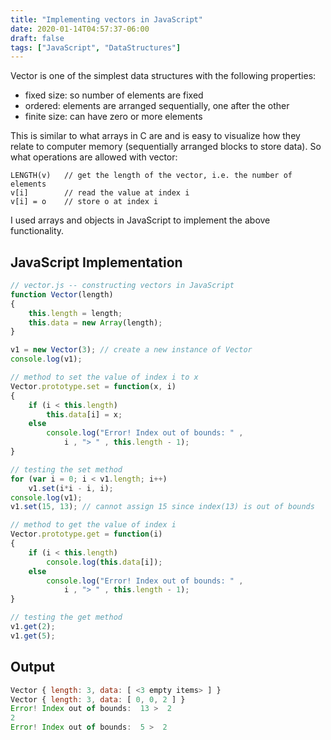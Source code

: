 ```yaml
---
title: "Implementing vectors in JavaScript"
date: 2020-01-14T04:57:37-06:00
draft: false
tags: ["JavaScript", "DataStructures"]
---
```

Vector is one of the simplest data structures with the following properties:
- fixed size: so number of elements are fixed
- ordered: elements are arranged sequentially, one after the other
- finite size: can have zero or more elements

This is similar to what arrays in C are and is easy to visualize how they relate
to computer memory (sequentially arranged blocks to store data). So what
operations are allowed with vector:

```
LENGTH(v)   // get the length of the vector, i.e. the number of elements
v[i]        // read the value at index i
v[i] = o    // store o at index i
```

I used arrays and objects in JavaScript to implement the above functionality.

## JavaScript Implementation
```JavaScript
// vector.js -- constructing vectors in JavaScript
function Vector(length)
{
    this.length = length;
    this.data = new Array(length);
}

v1 = new Vector(3); // create a new instance of Vector
console.log(v1);

// method to set the value of index i to x
Vector.prototype.set = function(x, i)
{
    if (i < this.length)
        this.data[i] = x;
    else
        console.log("Error! Index out of bounds: " , 
            i , "> " , this.length - 1);
}

// testing the set method
for (var i = 0; i < v1.length; i++)
    v1.set(i*i - i, i);
console.log(v1);
v1.set(15, 13); // cannot assign 15 since index(13) is out of bounds

// method to get the value of index i
Vector.prototype.get = function(i)
{
    if (i < this.length)
        console.log(this.data[i]);
    else
        console.log("Error! Index out of bounds: " , 
            i , "> " , this.length - 1);
}

// testing the get method
v1.get(2);
v1.get(5);
```

## Output
```JavaScript
Vector { length: 3, data: [ <3 empty items> ] }
Vector { length: 3, data: [ 0, 0, 2 ] }
Error! Index out of bounds:  13 >  2
2
Error! Index out of bounds:  5 >  2

```

